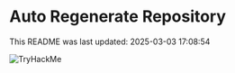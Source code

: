 # Auto Regenerate Repository

This README was last updated: 2025-03-03 17:08:54

 ![TryHackMe](https://tryhackme.com/badge/533634)